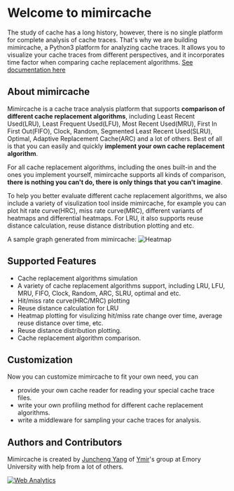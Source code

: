 Welcome to mimircache 
=====================
The study of cache has a long history, however, there is no single platform for complete analysis of cache traces. That's why we are building mimircache, a Python3 platform for analyzing cache traces. It allows you to visualize your cache traces from different perspectives, and it incorporates time factor when comparing cache replacement algorithms. [See documentation here](http://mimircacheemory.readthedocs.io) 

About mimircache
----------------
Mimircache is a cache trace analysis platform that supports **comparison of different cache replacement algorithms**, including Least Recent Used(LRU), Least Frequent Used(LFU), Most Recent Used(MRU), First In First Out(FIFO), Clock, Random, Segmented Least Recent Used(SLRU), Optimal, Adaptive Replacement Cache(ARC) and a lot of others. Best of all is that you can easily and quickly **implement your own cache replacement algorithm**.

For all cache replacement algorithms, including the ones built-in and the ones you implement yourself, mimircache supports all kinds of comparison, **there is nothing you can't do, there is only things that you can't imagine**. 

To help you better evaluate different cache replacement algorithms, we also include a variety of visulization tool inside mimircache, for example you can plot hit rate curve(HRC), miss rate curve(MRC), different variants of heatmaps and differential heatmaps. For LRU, it also supports reuse distance calculation, reuse distance distribution plotting and etc. 

A sample graph generated from mimircache: 
![Heatmap](https://raw.githubusercontent.com/1a1a11a/mimircache/develop/docs/User/images/github_heatmap.png)


Supported Features
------------------ 
* Cache replacement algorithms simulation
* A variety of cache replacement algorithms support, including LRU, LFU, MRU, FIFO, Clock, Random, ARC, SLRU, optimal and etc. 
* Hit/miss rate curve(HRC/MRC) plotting 
* Reuse distance calculation for LRU 
* Heatmap plotting for visulizing hit/miss rate change over time, average reuse distance over time, etc.
* Reuse distance distribution plotting. 
* Cache replacement algorithm comparison.


Customization 
------------- 
Now you can customize mimircache to fit your own need, you can 
* provide your own cache reader for reading your special cache trace files. 
* write your own profiling method for different cache replacement algorithms. 
* write a middleware for sampling your cache traces for analysis. 


Authors and Contributors
----------------------------
Mimircache is created by [Juncheng Yang](http://junchengyang.com) of [Ymir](http://www.ymsir.com)'s group at Emory University with help from a lot of others. 


<!-- Start of StatCounter Code for Default Guide -->
<script type="text/javascript">
var sc_project=11567620; 
var sc_invisible=1; 
var sc_security="ee805e1b"; 
var scJsHost = (("https:" == document.location.protocol) ?
"https://secure." : "http://www.");
document.write("<sc"+"ript type='text/javascript' src='" +
scJsHost+
"statcounter.com/counter/counter.js'></"+"script>");
</script>
<noscript><div class="statcounter"><a title="Web Analytics"
href="http://statcounter.com/" target="_blank"><img
class="statcounter"
src="//c.statcounter.com/11567620/0/ee805e1b/1/" alt="Web
Analytics"></a></div></noscript>
<!-- End of StatCounter Code for Default Guide --> 
